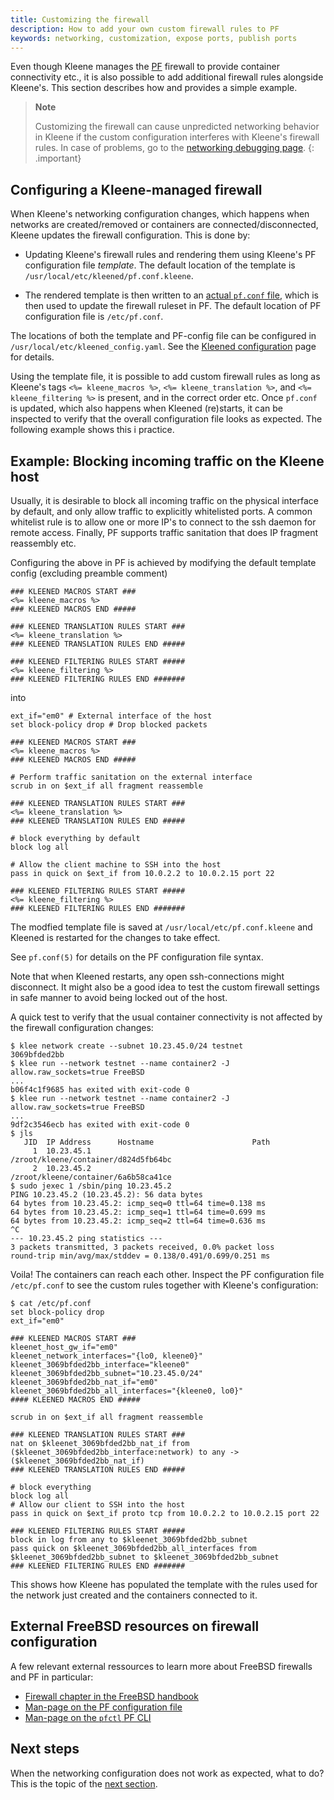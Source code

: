 ```yaml
---
title: Customizing the firewall
description: How to add your own custom firewall rules to PF
keywords: networking, customization, expose ports, publish ports
---
```


Even though Kleene manages the [PF](https://docs.freebsd.org/en/books/handbook/firewalls/#firewalls-pf)
firewall to provide container connectivity etc., it is also possible
to add additional firewall rules alongside Kleene's.
This section describes how and provides a simple example.

> **Note**
>
> Customizing the firewall can cause unpredicted networking behavior in Kleene
> if the custom configuration interferes with Kleene's firewall rules.
> In case of problems, go to the
> [networking debugging page](/run/network/troubleshoot/).
{: .important}

## Configuring a Kleene-managed firewall

When Kleene's networking configuration changes, which happens when
networks are created/removed or containers are connected/disconnected,
Kleene updates the firewall configuration. This is done by:

- Updating Kleene's firewall rules and rendering them using Kleene's PF
  configuration file *template*.
  The default location of the template is `/usr/local/etc/kleened/pf.conf.kleene`.

- The rendered template is then written to an [actual `pf.conf` file](https://man.freebsd.org/cgi/man.cgi?query=pf.conf),
  which is then used to update the firewall ruleset in PF.
  The default location of PF configuration file is `/etc/pf.conf`.

The locations of both the template and PF-config file can be configured
in `/usr/local/etc/kleened_config.yaml`. See the
[Kleened configuration](reference/kleened/configure-kleened/) page for details.

Using the template file, it is possible to add custom firewall rules
as long as Kleene's tags `<%= kleene_macros %>`, `<%= kleene_translation %>`,
and `<%= kleene_filtering %>` is present, and in the correct order etc.
Once `pf.conf` is updated, which also happens when Kleened (re)starts,
it can be inspected to verify that the overall configuration file looks
as expected. The following example shows this i practice.

## Example: Blocking incoming traffic on the Kleene host

Usually, it is desirable to block all incoming traffic on the physical
interface by default, and only allow traffic to explicitly whitelisted ports.
A common whitelist rule is to allow one or more IP's to connect to the ssh daemon
for remote access.
Finally, PF supports traffic sanitation that does IP fragment reassembly etc.

Configuring the above in PF is achieved by modifying the default template config
(excluding preamble comment)

```
### KLEENED MACROS START ###
<%= kleene_macros %>
### KLEENED MACROS END #####

### KLEENED TRANSLATION RULES START ###
<%= kleene_translation %>
### KLEENED TRANSLATION RULES END #####

### KLEENED FILTERING RULES START #####
<%= kleene_filtering %>
### KLEENED FILTERING RULES END #######
```

into

```
ext_if="em0" # External interface of the host
set block-policy drop # Drop blocked packets

### KLEENED MACROS START ###
<%= kleene_macros %>
### KLEENED MACROS END #####

# Perform traffic sanitation on the external interface
scrub in on $ext_if all fragment reassemble

### KLEENED TRANSLATION RULES START ###
<%= kleene_translation %>
### KLEENED TRANSLATION RULES END #####

# block everything by default
block log all

# Allow the client machine to SSH into the host
pass in quick on $ext_if from 10.0.2.2 to 10.0.2.15 port 22

### KLEENED FILTERING RULES START #####
<%= kleene_filtering %>
### KLEENED FILTERING RULES END #######
```

The modfied template file is saved at `/usr/local/etc/pf.conf.kleene` and Kleened is
restarted for the changes to take effect.

See `pf.conf(5)` for details on the PF configuration file syntax.

Note that when Kleened restarts, any open ssh-connections might disconnect.
It might also be a good idea to test the custom firewall settings in safe manner
to avoid being locked out of the host.

A quick test to verify that the usual container connectivity is not affected by
the firewall configuration changes:

```console
$ klee network create --subnet 10.23.45.0/24 testnet
3069bfded2bb
$ klee run --network testnet --name container2 -J allow.raw_sockets=true FreeBSD
...
b06f4c1f9685 has exited with exit-code 0
$ klee run --network testnet --name container2 -J allow.raw_sockets=true FreeBSD
...
9df2c3546ecb has exited with exit-code 0
$ jls
   JID  IP Address      Hostname                      Path
     1  10.23.45.1                                    /zroot/kleene/container/d824d5fb64bc
     2  10.23.45.2                                    /zroot/kleene/container/6a6b58ca41ce
$ sudo jexec 1 /sbin/ping 10.23.45.2
PING 10.23.45.2 (10.23.45.2): 56 data bytes
64 bytes from 10.23.45.2: icmp_seq=0 ttl=64 time=0.138 ms
64 bytes from 10.23.45.2: icmp_seq=1 ttl=64 time=0.699 ms
64 bytes from 10.23.45.2: icmp_seq=2 ttl=64 time=0.636 ms
^C
--- 10.23.45.2 ping statistics ---
3 packets transmitted, 3 packets received, 0.0% packet loss
round-trip min/avg/max/stddev = 0.138/0.491/0.699/0.251 ms
```

Voila! The containers can reach each other. Inspect the PF configuration file
`/etc/pf.conf` to see the custom rules together with Kleene's configuration:

```
$ cat /etc/pf.conf
set block-policy drop
ext_if="em0"

### KLEENED MACROS START ###
kleenet_host_gw_if="em0"
kleenet_network_interfaces="{lo0, kleene0}"
kleenet_3069bfded2bb_interface="kleene0"
kleenet_3069bfded2bb_subnet="10.23.45.0/24"
kleenet_3069bfded2bb_nat_if="em0"
kleenet_3069bfded2bb_all_interfaces="{kleene0, lo0}"
#### KLEENED MACROS END #####

scrub in on $ext_if all fragment reassemble

### KLEENED TRANSLATION RULES START ###
nat on $kleenet_3069bfded2bb_nat_if from ($kleenet_3069bfded2bb_interface:network) to any -> ($kleenet_3069bfded2bb_nat_if)
### KLEENED TRANSLATION RULES END #####

# block everything
block log all
# Allow our client to SSH into the host
pass in quick on $ext_if proto tcp from 10.0.2.2 to 10.0.2.15 port 22

### KLEENED FILTERING RULES START #####
block in log from any to $kleenet_3069bfded2bb_subnet
pass quick on $kleenet_3069bfded2bb_all_interfaces from $kleenet_3069bfded2bb_subnet to $kleenet_3069bfded2bb_subnet
### KLEENED FILTERING RULES END #######
```

This shows how Kleene has populated the template with the rules used for
the network just created and the containers connected to it.

## External FreeBSD resources on firewall configuration

A few relevant external ressources to learn more about FreeBSD firewalls and PF
in particular:

- [Firewall chapter in the FreeBSD handbook](https://docs.freebsd.org/en/books/handbook/firewalls/)
- [Man-page on the PF configuration file](https://man.freebsd.org/cgi/man.cgi?query=pf.conf)
- [Man-page on the `pfctl` PF CLI](https://man.freebsd.org/cgi/man.cgi?query=pfctl)

## Next steps

When the networking configuration does not work as expected, what to do?
This is the topic of the [next section](/run/network/troubleshoot/).
